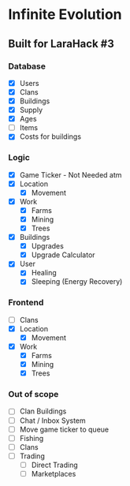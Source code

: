 
# Infinite Evolution
## Built for LaraHack #3

### Database

- [x] Users
- [x] Clans
- [x] Buildings
- [x] Supply
- [x] Ages
- [ ] Items
- [x] Costs for buildings

### Logic
- [x] Game Ticker - Not Needed atm
- [x] Location
    - [x] Movement
- [x] Work
    - [x] Farms    
    - [x] Mining
    - [x] Trees
- [x] Buildings
    - [x] Upgrades
    - [x] Upgrade Calculator
- [x] User
    - [x] Healing
    - [x] Sleeping (Energy Recovery)
        
### Frontend
- [ ] Clans
- [x] Location
    - [x] Movement
- [x] Work
    - [x] Farms
    - [x] Mining
    - [x] Trees

### Out of scope

- [ ] Clan Buildings
- [ ] Chat / Inbox System
- [ ] Move game ticker to queue
- [ ] Fishing
- [ ] Clans
- [ ] Trading
    - [ ] Direct Trading
    - [ ] Marketplaces
